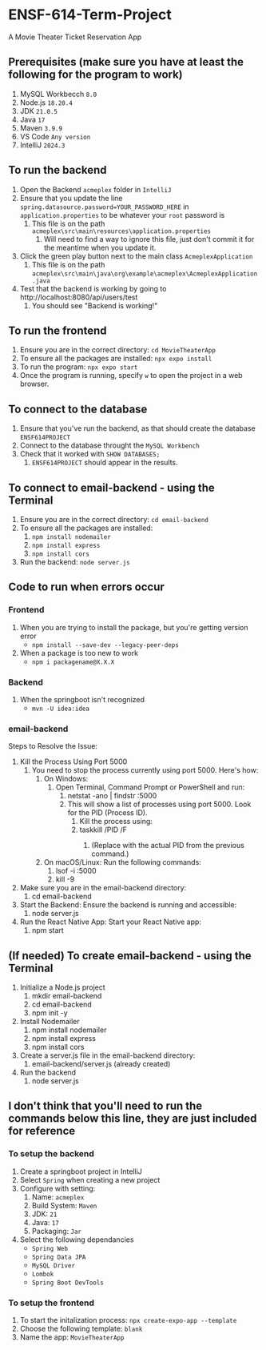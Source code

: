 # ENSF-614-Term-Project
A Movie Theater Ticket Reservation App

## Prerequisites (make sure you have at least the following for the program to work)
1. MySQL Workbecch `8.0`
1. Node.js `18.20.4`
1. JDK `21.0.5`
1. Java `17`
1. Maven `3.9.9`
1. VS Code `Any version`
1. IntelliJ `2024.3`

## To run the backend
1. Open the Backend `acmeplex` folder in `IntelliJ`
1. Ensure that you update the line `spring.datasource.password=YOUR_PASSWORD_HERE` in `application.properties` to be whatever your `root` password is
    1. This file is on the path `acmeplex\src\main\resources\application.properties`
        1. Will need to find a way to ignore this file, just don't commit it for the meantime when you update it.
1. Click the green play button next to the main class `AcmeplexApplication`
    1. This file is on the path `acmeplex\src\main\java\org\example\acmeplex\AcmeplexApplication.java`
1. Test that the backend is working by going to http://localhost:8080/api/users/test
    1. You should see "Backend is working!"

## To run the frontend
1. Ensure you are in the correct directory: `cd MovieTheaterApp`
1. To ensure all the packages are installed: `npx expo install`
1. To run the program: `npx expo start`
1. Once the program is running, specify `w` to open the project in a web browser.

## To connect to the database
1. Ensure that you've run the backend, as that should create the database `ENSF614PROJECT`
1. Connect to the database throught the `MySQL Workbench`
1. Check that it worked with `SHOW DATABASES;`
    1. `ENSF614PROJECT` should appear in the results.

## To connect to email-backend - using the Terminal
1. Ensure you are in the correct directory: `cd email-backend`
1. To ensure all the packages are installed:
   1. `npm install nodemailer`
   1. `npm install express`
   1. `npm install cors`
1. Run the backend: `node server.js`

## Code to run when errors occur
### Frontend
1. When you are trying to install the package, but you're getting version error 
    - `npm install --save-dev --legacy-peer-deps`
1. When a package is too new to work
    - `npm i packagename@X.X.X`

### Backend
1. When the springboot isn't recognized 
    - `mvn -U idea:idea`

### email-backend
Steps to Resolve the Issue:

1. Kill the Process Using Port 5000
   1. You need to stop the process currently using port 5000. Here's how:
      1. On Windows:
         1. Open Terminal, Command Prompt or PowerShell and run:
            1. netstat -ano | findstr :5000
            1. This will show a list of processes using port 5000. Look for the PID (Process ID).
               1. Kill the process using:
               1. taskkill /PID <PID> /F
                  1. (Replace <PID> with the actual PID from the previous command.)
      1. On macOS/Linux: Run the following commands:
         1. lsof -i :5000
         1. kill -9 <PID>
1. Make sure you are in the email-backend directory:
   1. cd email-backend
1. Start the Backend: Ensure the backend is running and accessible:
   1. node server.js
1. Run the React Native App: Start your React Native app:
   1. npm start

## (If needed) To create email-backend - using the Terminal
1. Initialize a Node.js project
   1. mkdir email-backend
   1. cd email-backend
   1. npm init -y
1. Install Nodemailer
   1. npm install nodemailer
   1. npm install express
   1. npm install cors
1. Create a server.js file in the email-backend directory:
   1. email-backend/server.js (already created)
1. Run the backend
   1. node server.js

## I don't think that you'll need to run the commands below this line, they are just included for reference

### To setup the backend 
1. Create a springboot project in IntelliJ
1. Select `Spring` when creating a new project
1. Configure with setting:
    1. Name: `acmeplex`
    1. Build System: `Maven`
    1. JDK: `21`
    1. Java: `17`
    1. Packaging: `Jar`
1. Select the following dependancies
    - `Spring Web`
    - `Spring Data JPA`
    - `MySQL Driver`
    - `Lombok`
    - `Spring Boot DevTools`

### To setup the frontend
1. To start the initalization process: `npx create-expo-app --template`
1. Choose the following template: `blank`
1. Name the app: `MovieTheaterApp`

